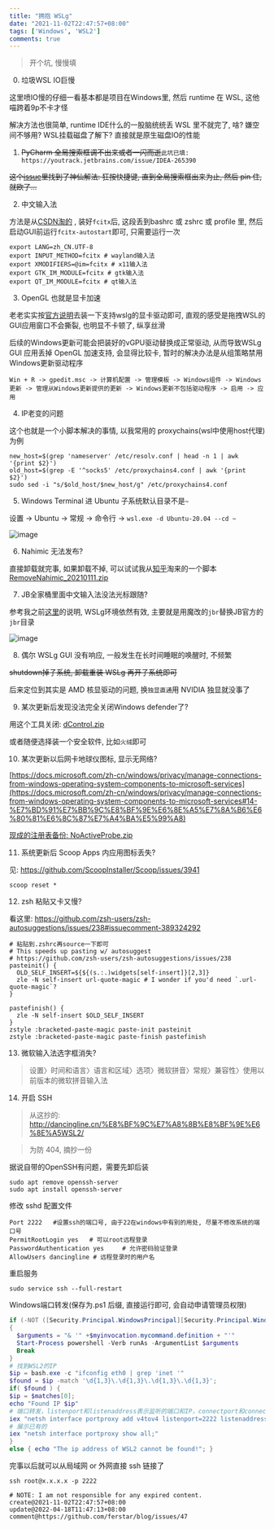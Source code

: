 ```yaml
---
title: "拥抱 WSLg"
date: "2021-11-02T22:47:57+08:00"
tags: ['Windows', 'WSL2']
comments: true
---
```


> 开个坑, 慢慢填

0. 垃圾WSL IO巨慢

这里喷IO慢的仔细一看基本都是项目在Windows里, 然后 runtime 在 WSL, 这他喵跨着9p不卡才怪

解决方法也很简单, runtime IDE什么的一股脑统统丢 WSL 里不就完了, 啥? 嫌空间不够用? WSL挂载磁盘了解下? 直接就是原生磁盘IO的性能

1. ~~PyCharm 全局搜索框调不出来或者一闪而逝~~`此坑已填: https://youtrack.jetbrains.com/issue/IDEA-265390`

~~这个[issue](https://github.com/microsoft/wslg/issues/96#issuecomment-858257113)里找到了神仙解法: 狂按快捷键, 直到全局搜索框出来为止, 然后 pin 住, 就欧了...~~

2. 中文输入法

方法是从[CSDN淘的](https://blog.csdn.net/defrag257/article/details/117326000) , 装好`fcitx`后, 这段丢到bashrc 或 zshrc 或 profile 里, 然后启动GUI前运行`fcitx-autostart`即可, 只需要运行一次

```shell
export LANG=zh_CN.UTF-8
export INPUT_METHOD=fcitx # wayland输入法
export XMODIFIERS=@im=fcitx # x11输入法
export GTK_IM_MODULE=fcitx # gtk输入法
export QT_IM_MODULE=fcitx # qt输入法
```

3. OpenGL 也就是显卡加速

老老实实按[官方说明](https://github.com/microsoft/wslg#pre-requisites)去装一下支持wslg的显卡驱动即可, 直观的感受是拖拽WSL的GUI应用窗口不会撕裂, 也明显不卡顿了, 纵享丝滑

后续的Windows更新可能会把装好的vGPU驱动替换成正常驱动, 从而导致WSLg GUI 应用丢掉 OpenGL 加速支持, 会显得比较卡, 暂时的解决办法是从组策略禁用Windows更新驱动程序

`Win + R -> gpedit.msc -> 计算机配置 -> 管理模板 -> Windows组件 -> Windows更新 -> 管理从Windows更新提供的更新 -> Windows更新不包括驱动程序 -> 启用 -> 应用`

4. IP老变的问题

这个也就是一个小脚本解决的事情, 以我常用的 proxychains(wsl中使用host代理) 为例

```shell
new_host=$(grep 'nameserver' /etc/resolv.conf | head -n 1 | awk '{print $2}')
old_host=$(grep -E '^socks5' /etc/proxychains4.conf | awk '{print $2}')
sudo sed -i "s/$old_host/$new_host/g" /etc/proxychains4.conf
```

5. Windows Terminal 进 Ubuntu 子系统默认目录不是`~`

设置 -> Ubuntu -> 常规 -> 命令行 -> `wsl.exe -d Ubuntu-20.04 --cd ~`

![image](https://user-images.githubusercontent.com/2854276/142790024-9b05f0e5-1784-4ae6-a575-d9536f793242.png)

6. Nahimic 无法发布?

直接卸载就完事, 如果卸载不掉, 可以试试我从[知乎](https://zhuanlan.zhihu.com/p/347961733)淘来的一个脚本 
[RemoveNahimic_20210111.zip](https://github.com/ferstar/blog/files/7599644/RemoveNahimic_20210111.zip)

7. JB全家桶里面中文输入法没法光标跟随?

参考我之前[这里](/post/issue-33/)的说明, WSLg环境依然有效, 主要就是用魔改的`jbr`替换JB官方的`jbr`目录

![image](https://user-images.githubusercontent.com/2854276/144391926-256746e8-f2cb-49d9-9476-0168fbe88b85.png)

8. 偶尔 WSLg GUI 没有响应, 一般发生在长时间睡眠的唤醒时, 不频繁

~~shutdown掉子系统, 卸载重装 WSLg 再开子系统即可~~

后来定位到其实是 AMD 核显驱动的问题, 换`独显直通`用 NVIDIA 独显就没事了

9. 某次更新后发现没法完全关闭Windows defender了?

用这个工具关闭: [dControl.zip](https://github.com/ferstar/blog/files/8218101/dControl.zip)

或者随便选择装一个安全软件, 比如`火绒`即可

10. 某次更新以后网卡地球仪图标, 显示无网络?

[https://docs.microsoft.com/zh-cn/windows/privacy/manage-connections-from-windows-operating-system-components-to-microsoft-services](https://docs.microsoft.com/zh-cn/windows/privacy/manage-connections-from-windows-operating-system-components-to-microsoft-services#14-%E7%BD%91%E7%BB%9C%E8%BF%9E%E6%8E%A5%E7%8A%B6%E6%80%81%E6%8C%87%E7%A4%BA%E5%99%A8)

[现成的注册表备份: NoActiveProbe.zip](https://github.com/ferstar/blog/files/8339080/NoActiveProbe.zip)

11. 系统更新后 Scoop Apps 内应用图标丢失?

见: https://github.com/ScoopInstaller/Scoop/issues/3941

```shell
scoop reset *
```

12. zsh 粘贴又卡又慢?

看这里: https://github.com/zsh-users/zsh-autosuggestions/issues/238#issuecomment-389324292

```shell
# 粘贴到.zshrc再source一下即可
# This speeds up pasting w/ autosuggest
# https://github.com/zsh-users/zsh-autosuggestions/issues/238
pasteinit() {
  OLD_SELF_INSERT=${${(s.:.)widgets[self-insert]}[2,3]}
  zle -N self-insert url-quote-magic # I wonder if you'd need `.url-quote-magic`?
}

pastefinish() {
  zle -N self-insert $OLD_SELF_INSERT
}
zstyle :bracketed-paste-magic paste-init pasteinit
zstyle :bracketed-paste-magic paste-finish pastefinish
```

13. 微软输入法选字框消失?

> 设置〉时间和语言〉语言和区域〉选项〉微软拼音〉常规〉兼容性〉使用以前版本的微软拼音输入法

14. 开启 SSH

> 从这抄的: http://dancingline.cn/%E8%BF%9C%E7%A8%8B%E8%BF%9E%E6%8E%A5WSL2/

> 为防 404, 摘抄一份

据说自带的OpenSSH有问题，需要先卸后装

```shell
sudo apt remove openssh-server
sudo apt install openssh-server
```

修改 sshd 配置文件

```shell
Port 2222   #设置ssh的端口号, 由于22在windows中有别的用处, 尽量不修改系统的端口号
PermitRootLogin yes   # 可以root远程登录
PasswordAuthentication yes     # 允许密码验证登录
AllowUsers dancingline # 远程登录时的用户名
```

重启服务

```shell
sudo service ssh --full-restart
```

Windows端口转发(保存为.ps1 后缀, 直接运行即可, 会自动申请管理员权限)

```powershell
if (-NOT ([Security.Principal.WindowsPrincipal][Security.Principal.WindowsIdentity]::GetCurrent()).IsInRole([Security.Principal.WindowsBuiltInRole] "Administrator"))  
{  
  $arguments = "& '" +$myinvocation.mycommand.definition + "'"
  Start-Process powershell -Verb runAs -ArgumentList $arguments
  Break
}
# 找到WSL2的IP
$ip = bash.exe -c "ifconfig eth0 | grep 'inet '"
$found = $ip -match '\d{1,3}\.\d{1,3}\.\d{1,3}\.\d{1,3}';
if( $found ) {
$ip = $matches[0];
echo "Found IP $ip"
# 端口转发，listenport和listenaddress表示监听的端口和IP，connectport和connectaddress表示转发到的端口和IP
iex "netsh interface portproxy add v4tov4 listenport=2222 listenaddress=* connectport=2222 connectaddress=$ip";
# 展示已有的
iex "netsh interface portproxy show all;"
}
else { echo "The ip address of WSL2 cannot be found!"; }
```

完事以后就可以从局域网 or 外网直接 ssh 链接了

```shell
ssh root@x.x.x.x -p 2222
```

```
# NOTE: I am not responsible for any expired content.
create@2021-11-02T22:47:57+08:00
update@2022-04-18T11:47:13+08:00
comment@https://github.com/ferstar/blog/issues/47
```
